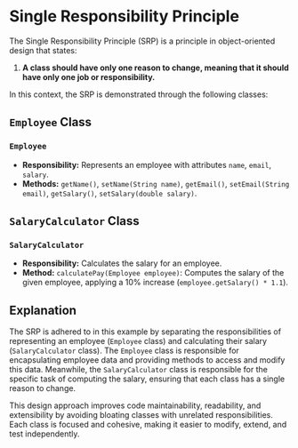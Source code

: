 # Single Responsibility Principle

The Single Responsibility Principle (SRP) is a principle in object-oriented design that states:

1. **A class should have only one reason to change, meaning that it should have only one job or responsibility.**

In this context, the SRP is demonstrated through the following classes:

## `Employee` Class

### `Employee`

- **Responsibility:** Represents an employee with attributes `name`, `email`, `salary`.
- **Methods:** `getName()`, `setName(String name)`, `getEmail()`, `setEmail(String email)`, `getSalary()`, `setSalary(double salary)`.

## `SalaryCalculator` Class

### `SalaryCalculator`

- **Responsibility:** Calculates the salary for an employee.
- **Method:** `calculatePay(Employee employee)`: Computes the salary of the given employee, applying a 10% increase (`employee.getSalary() * 1.1`).

## Explanation

The SRP is adhered to in this example by separating the responsibilities of representing an employee (`Employee` class) and calculating their salary (`SalaryCalculator` class). The `Employee` class is responsible for encapsulating employee data and providing methods to access and modify this data. Meanwhile, the `SalaryCalculator` class is responsible for the specific task of computing the salary, ensuring that each class has a single reason to change.

This design approach improves code maintainability, readability, and extensibility by avoiding bloating classes with unrelated responsibilities. Each class is focused and cohesive, making it easier to modify, extend, and test independently.
